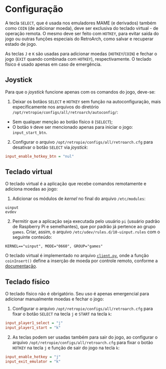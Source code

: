# Configuração

A tecla `SELECT`, que é usada nos emuladores MAME (e derivados) também como `COIN` (de adicionar moeda), deve ser exclusiva do teclado virtual - de operação remota. O mesmo deve ser feito com `HOTKEY`, para evitar saída do jogo ou outras funções especiais do RetroArch, como salvar e recuperar estado de jogo.

As teclas `J` e `K` são usadas para adicionar moedas (`HOTKEY`/`COIN`) e fechar o jogo (`EXIT` quando combinada com `HOTKEY`), respectivamente. O teclado físico é usado apenas em caso de emergência.

## Joystick

Para que o *joystick* funcione apenas com os comandos do jogo, deve-se:

1. Deixar os botãos `SELECT` e `HOTKEY` sem função na autoconfiguração, mais especificamente nos arquivos do diretório `/opt/retropie/configs/all/retroarch/autoconfig/`:

  - Sem qualquer menção ao botão físico `8` (`SELECT`);
  - O botão `9` deve ser mencionado apenas para iniciar o jogo: `input_start_btn`.

2. Configurar o arquivo `/opt/retropie/configs/all/retroarch.cfg` para desativar o botão `SELECT` via *joystick*:

```ini
input_enable_hotkey_btn = "nul"
```

## Teclado virtual

O teclado virtual é a aplicação que recebe comandos remotamente e adiciona moedas ao jogo:

1. Adicionar os módulos de *kernel* no final do arquivo `/etc/modules`:

```
uinput
evdev
```

2. Permitir que a aplicação seja executada pelo usuário `pi` (usuário padrão de Raspberry Pi e semelhantes), que por padrão já pertence ao grupo `games`. Criar, assim, o arquivo `/etc/udev/rules.d/10-uinput.rules` com o seguinte conteúdo:

```
KERNEL=="uinput", MODE="0660", GROUP="games"
```

O teclado virtual é implementado no arquivo [`client.py`](client.py), onde a função `coinInsert()` define a inserção de moeda por controle remoto, conforme a [documentação](https://github.com/feira-de-jogos/docs/blob/v2.0/v2/machine.json).

## Teclado físico

O teclado físico não é obrigatório. Seu uso é apenas emergencial para adicionar manualmente moedas e fechar o jogo:

1. Configurar o arquivo `/opt/retropie/configs/all/retroarch.cfg` para fixar o botão `SELECT` na tecla `j` e `START` na tecla `k`:

```ini
input_player1_select = "j"
input_player1_start = "k"
```

2. As teclas podem ser usadas também para sair do jogo, ao configurar o arquivo `/opt/retropie/configs/all/retroarch.cfg` para fixar o botão `HOTKEY` na tecla `j` e função de sair do jogo na tecla `k`:

```ini
input_enable_hotkey = "j"
input_exit_emulator = "k"
```
